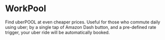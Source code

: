 # WorkPool
Find uberPOOL at even cheaper prices. Useful for those who commute daily using uber; by a single tap of Amazon Dash button,
and a pre-defined rate trigger, your uber ride will be automatically booked.
